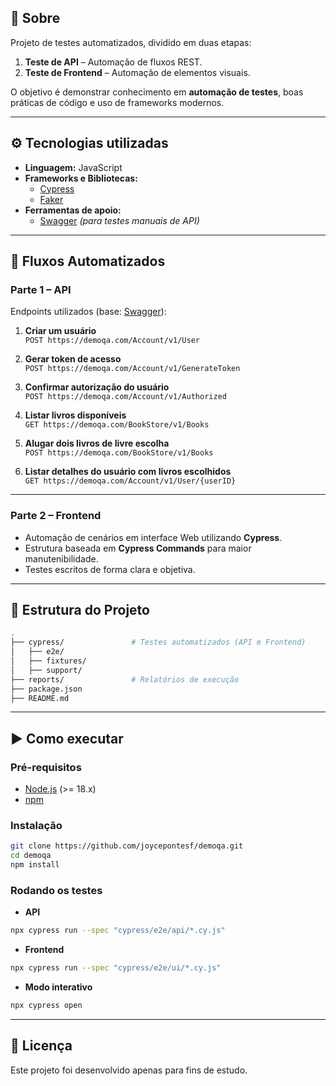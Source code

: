 ## 📌 Sobre  
Projeto de testes automatizados, dividido em duas etapas:  
1. **Teste de API** – Automação de fluxos REST.  
2. **Teste de Frontend** – Automação de elementos visuais.  

O objetivo é demonstrar conhecimento em **automação de testes**, boas práticas de código e uso de frameworks modernos.  

---

## ⚙️ Tecnologias utilizadas  
- **Linguagem:** JavaScript  
- **Frameworks e Bibliotecas:**  
  - [Cypress](https://www.cypress.io/)
  - [Faker](https://fakerjs.dev/)
- **Ferramentas de apoio:**  
  - [Swagger](https://swagger.io/) *(para testes manuais de API)*  

---

## 🚀 Fluxos Automatizados  

### Parte 1 – API  
Endpoints utilizados (base: [Swagger](https://demoqa.com/swagger/)):  

1. **Criar um usuário**  
   `POST https://demoqa.com/Account/v1/User`  

2. **Gerar token de acesso**  
   `POST https://demoqa.com/Account/v1/GenerateToken`  

3. **Confirmar autorização do usuário**  
   `POST https://demoqa.com/Account/v1/Authorized`  

4. **Listar livros disponíveis**  
   `GET https://demoqa.com/BookStore/v1/Books`  

5. **Alugar dois livros de livre escolha**  
   `POST https://demoqa.com/BookStore/v1/Books`  

6. **Listar detalhes do usuário com livros escolhidos**  
   `GET https://demoqa.com/Account/v1/User/{userID}`  

---

### Parte 2 – Frontend  
- Automação de cenários em interface Web utilizando **Cypress**.  
- Estrutura baseada em **Cypress Commands** para maior manutenibilidade.  
- Testes escritos de forma clara e objetiva.  

---

## 📂 Estrutura do Projeto  
```bash
.
├── cypress/               # Testes automatizados (API e Frontend)
│   ├── e2e/
│   ├── fixtures/
│   ├── support/
├── reports/               # Relatórios de execução
├── package.json
├── README.md
```

---

## ▶️ Como executar  

### Pré-requisitos  
- [Node.js](https://nodejs.org/) (>= 18.x)  
- [npm](https://www.npmjs.com/)  

### Instalação  
```bash
git clone https://github.com/joycepontesf/demoqa.git
cd demoqa
npm install
```

### Rodando os testes  
- **API**  
```bash
npx cypress run --spec "cypress/e2e/api/*.cy.js"
```

- **Frontend**  
```bash
npx cypress run --spec "cypress/e2e/ui/*.cy.js"
```

- **Modo interativo**  
```bash
npx cypress open
```

---

## 📄 Licença  
Este projeto foi desenvolvido apenas para fins de estudo.  
